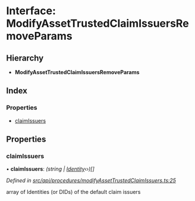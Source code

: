 # Interface: ModifyAssetTrustedClaimIssuersRemoveParams

## Hierarchy

* **ModifyAssetTrustedClaimIssuersRemoveParams**

## Index

### Properties

* [claimIssuers](modifyassettrustedclaimissuersremoveparams.md#claimissuers)

## Properties

###  claimIssuers

• **claimIssuers**: *(string | [Identity](../classes/identity.md)‹›)[]*

*Defined in [src/api/procedures/modifyAssetTrustedClaimIssuers.ts:25](https://github.com/PolymeshAssociation/polymesh-sdk/blob/46845947/src/api/procedures/modifyAssetTrustedClaimIssuers.ts#L25)*

array of Identities (or DIDs) of the default claim issuers
